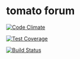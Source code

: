tomato forum
============

[![Code Climate](https://codeclimate.com/github/Stram/tomato-forum/badges/gpa.svg)](https://codeclimate.com/github/Stram/tomato-forum)

[![Test Coverage](https://codeclimate.com/github/Stram/tomato-forum/badges/coverage.svg)](https://codeclimate.com/github/Stram/tomato-forum/coverage)

[![Build Status](https://semaphoreci.com/api/v1/squarebracket/tomato-forum/branches/develop/shields_badge.svg)](https://semaphoreci.com/squarebracket/tomato-forum)
